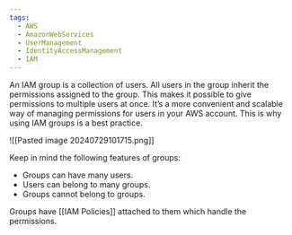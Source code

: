 ```yaml
---
tags:
  - AWS
  - AmazonWebServices
  - UserManagement
  - IdentityAccessManagement
  - IAM
---
```

An IAM group is a collection of users. All users in the group inherit the permissions assigned to the group. This makes it possible to give permissions to multiple users at once. It’s a more convenient and scalable way of managing permissions for users in your AWS account. This is why using IAM groups is a best practice.

![[Pasted image 20240729101715.png]]

Keep in mind the following features of groups:

- Groups can have many users.
- Users can belong to many groups.
- Groups cannot belong to groups.

Groups have [[IAM Policies]] attached to them which handle the permissions. 
